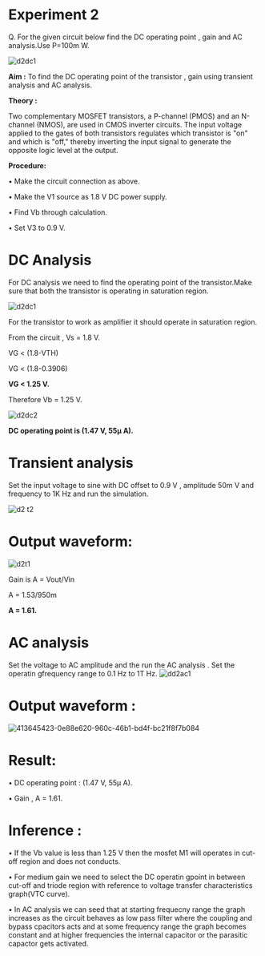 # Experiment 2
Q. For the given circuit below find the DC operating point , gain and AC analysis.Use P=100m W.

![d2dc1](https://github.com/user-attachments/assets/3f261abd-339e-4f7e-a149-4adbe63c4417)

**Aim :** To find the DC operating point of the transistor , gain using transient analysis and AC analysis.

**Theory :**

Two complementary MOSFET transistors, a P-channel (PMOS) and an N-channel (NMOS), are used in CMOS inverter circuits. The input voltage applied to the gates of both transistors regulates which transistor is "on" and which is "off," thereby inverting the input signal to generate the opposite logic level at the output.

**Procedure:**

• Make the circuit connection as above.

• Make the V1 source as 1.8 V DC power supply.

• Find Vb through calculation.

• Set V3 to 0.9 V.

# DC Analysis

For DC analysis we need to find the operating point of the transistor.Make sure that both the transistor is operating in saturation region.

![d2dc1](https://github.com/user-attachments/assets/3f261abd-339e-4f7e-a149-4adbe63c4417)

For the transistor to work as amplifier it should operate in saturation region. 

From the circuit , Vs = 1.8 V.

VG < (1.8-VTH) 

VG < (1.8-0.3906) 

**VG < 1.25 V.**

Therefore Vb = 1.25 V.

![d2dc2](https://github.com/user-attachments/assets/3bb05d9a-8683-4c97-9598-78e15bc9d419)

**DC operating point is (1.47 V, 55µ A).**

# Transient analysis

Set the input voltage to sine with DC offset to 0.9 V , amplitude 50m V and frequency to 1K Hz and run the simulation.

![d2 t2](https://github.com/user-attachments/assets/f442237b-29c5-4b82-848d-9c1887a7331a)

# Output waveform:

![d2t1](https://github.com/user-attachments/assets/02b180ed-1e04-49b2-8616-b946722c3534)

Gain is A = Vout/Vin

A = 1.53/950m

**A = 1.61.**

# AC analysis

Set the voltage to AC amplitude and the run the AC analysis . Set the operatin gfrequency range to 0.1 Hz to 1T Hz.
![dd2ac1](https://github.com/user-attachments/assets/128406c0-d186-48ea-870b-21cb48206e3a)

# Output waveform :

![413645423-0e88e620-960c-46b1-bd4f-bc21f8f7b084](https://github.com/user-attachments/assets/0b09c1c0-c7b9-4123-8668-a7e61f766cbc)

# Result:

• DC operating point : (1.47 V, 55µ A).

• Gain , A = 1.61.

# Inference : 

• If the Vb value is less than 1.25 V then the mosfet M1 will operates in cut-off region and does not conducts.

• For medium gain we need to select the DC operatin gpoint in between cut-off and triode region with reference to voltage transfer characteristics graph(VTC curve).

• In AC analysis we can seed that at starting frequecny range the graph increases as the circuit behaves as low pass filter where the coupling and bypass cpacitors acts and at some frequency range the graph becomes constant and at higher frequencies the internal capacitor or the parasitic capactor gets activated.
